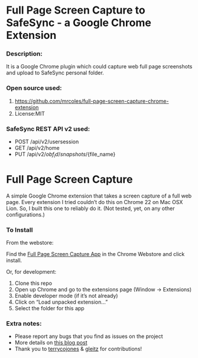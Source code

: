Full Page Screen Capture to SafeSync - a Google Chrome Extension
=======================
### Description:
It is a Google Chrome plugin which could capture web full page screenshots and upload to SafeSync personal folder.

### Open source used:
1. https://github.com/mrcoles/full-page-screen-capture-chrome-extension
2. License:MIT

### SafeSync REST API v2 used:
* POST /api/v2/usersession
* GET /api/v2/home
* PUT /api/v2/${obf_id}/snapshots/${file_name}



Full Page Screen Capture
========================

A simple Google Chrome extension that takes a screen capture of a full web page. Every extension I tried couldn’t do this on Chrome 22 on Mac OSX Lion. So, I built this one to reliably do it. (Not tested, yet, on any other configurations.)

### To Install

From the webstore:

Find the [Full Page Screen Capture App](https://chrome.google.com/webstore/detail/full-page-screen-capture/fdpohaocaechififmbbbbbknoalclacl) in the Chrome Webstore and click install.

Or, for development:

1. Clone this repo
2. Open up Chrome and go to the extensions page (Window → Extensions)
3. Enable developer mode (if it’s not already)
4. Click on “Load unpacked extension…”
5. Select the folder for this app


### Extra notes:

*   Please report any bugs that you find as issues on the project
*   More details on [this blog post](http://mrcoles.com/full-page-screen-capture-chrome-extension/)
*   Thank you to [terrycojones](https://github.com/terrycojones) & [gleitz](https://github.com/gleitz) for contributions!
